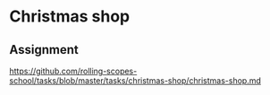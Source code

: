 # Christmas shop

## Assignment

<https://github.com/rolling-scopes-school/tasks/blob/master/tasks/christmas-shop/christmas-shop.md>

